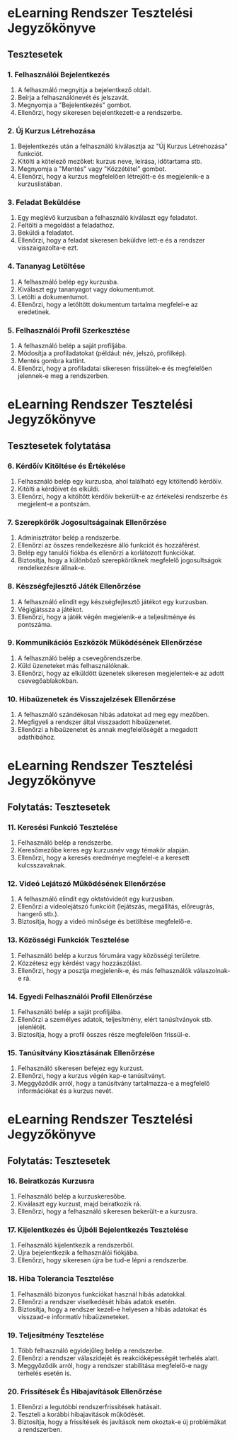 # eLearning Rendszer Tesztelési Jegyzőkönyve

## Tesztesetek

### 1. Felhasználói Bejelentkezés

1. A felhasználó megnyitja a bejelentkező oldalt.
2. Beírja a felhasználónevét és jelszavát.
3. Megnyomja a "Bejelentkezés" gombot.
4. Ellenőrzi, hogy sikeresen bejelentkezett-e a rendszerbe.

### 2. Új Kurzus Létrehozása

1. Bejelentkezés után a felhasználó kiválasztja az "Új Kurzus Létrehozása" funkciót.
2. Kitölti a kötelező mezőket: kurzus neve, leírása, időtartama stb.
3. Megnyomja a "Mentés" vagy "Közzététel" gombot.
4. Ellenőrzi, hogy a kurzus megfelelően létrejött-e és megjelenik-e a kurzuslistában.

### 3. Feladat Beküldése

1. Egy meglévő kurzusban a felhasználó kiválaszt egy feladatot.
2. Feltölti a megoldást a feladathoz.
3. Beküldi a feladatot.
4. Ellenőrzi, hogy a feladat sikeresen beküldve lett-e és a rendszer visszaigazolta-e ezt.

### 4. Tananyag Letöltése

1. A felhasználó belép egy kurzusba.
2. Kiválaszt egy tananyagot vagy dokumentumot.
3. Letölti a dokumentumot.
4. Ellenőrzi, hogy a letöltött dokumentum tartalma megfelel-e az eredetinek.

### 5. Felhasználói Profil Szerkesztése

1. A felhasználó belép a saját profiljába.
2. Módosítja a profiladatokat (például: név, jelszó, profilkép).
3. Mentés gombra kattint.
4. Ellenőrzi, hogy a profiladatai sikeresen frissültek-e és megfelelően jelennek-e meg a rendszerben.

# eLearning Rendszer Tesztelési Jegyzőkönyve

## Tesztesetek folytatása

### 6. Kérdőív Kitöltése és Értékelése

1. Felhasználó belép egy kurzusba, ahol található egy kitöltendő kérdőív.
2. Kitölti a kérdőívet és elküldi.
3. Ellenőrzi, hogy a kitöltött kérdőív bekerült-e az értékelési rendszerbe és megjelent-e a pontszám.

### 7. Szerepkörök Jogosultságainak Ellenőrzése

1. Adminisztrátor belép a rendszerbe.
2. Ellenőrzi az összes rendelkezésre álló funkciót és hozzáférést.
3. Belép egy tanulói fiókba és ellenőrzi a korlátozott funkciókat.
4. Biztosítja, hogy a különböző szerepköröknek megfelelő jogosultságok rendelkezésre állnak-e.

### 8. Készségfejlesztő Játék Ellenőrzése

1. A felhasználó elindít egy készségfejlesztő játékot egy kurzusban.
2. Végigjátssza a játékot.
3. Ellenőrzi, hogy a játék végén megjelenik-e a teljesítménye és pontszáma.

### 9. Kommunikációs Eszközök Működésének Ellenőrzése

1. A felhasználó belép a csevegőrendszerbe.
2. Küld üzeneteket más felhasználóknak.
3. Ellenőrzi, hogy az elküldött üzenetek sikeresen megjelentek-e az adott csevegőablakokban.

### 10. Hibaüzenetek és Visszajelzések Ellenőrzése

1. A felhasználó szándékosan hibás adatokat ad meg egy mezőben.
2. Megfigyeli a rendszer által visszaadott hibaüzenetet.
3. Ellenőrzi a hibaüzenetet és annak megfelelőségét a megadott adathibához.

# eLearning Rendszer Tesztelési Jegyzőkönyve

## Folytatás: Tesztesetek

### 11. Keresési Funkció Tesztelése

1. Felhasználó belép a rendszerbe.
2. Keresőmezőbe keres egy kurzusnév vagy témakör alapján.
3. Ellenőrzi, hogy a keresés eredménye megfelel-e a keresett kulcsszavaknak.

### 12. Videó Lejátszó Működésének Ellenőrzése

1. A felhasználó elindít egy oktatóvideót egy kurzusban.
2. Ellenőrzi a videolejátszó funkcióit (lejátszás, megállítás, előreugrás, hangerő stb.).
3. Biztosítja, hogy a videó minősége és betöltése megfelelő-e.

### 13. Közösségi Funkciók Tesztelése

1. Felhasználó belép a kurzus fórumára vagy közösségi területre.
2. Közzétesz egy kérdést vagy hozzászólást.
3. Ellenőrzi, hogy a posztja megjelenik-e, és más felhasználók válaszolnak-e rá.

### 14. Egyedi Felhasználói Profil Ellenőrzése

1. Felhasználó belép a saját profiljába.
2. Ellenőrzi a személyes adatok, teljesítmény, elért tanúsítványok stb. jelenlétét.
3. Biztosítja, hogy a profil összes része megfelelően frissül-e.

### 15. Tanúsítvány Kiosztásának Ellenőrzése

1. Felhasználó sikeresen befejez egy kurzust.
2. Ellenőrzi, hogy a kurzus végén kap-e tanúsítványt.
3. Meggyőződik arról, hogy a tanúsítvány tartalmazza-e a megfelelő információkat és a kurzus nevét.

# eLearning Rendszer Tesztelési Jegyzőkönyve

## Folytatás: Tesztesetek

### 16. Beiratkozás Kurzusra

1. Felhasználó belép a kurzuskeresőbe.
2. Kiválaszt egy kurzust, majd beiratkozik rá.
3. Ellenőrzi, hogy a felhasználó sikeresen bekerült-e a kurzusra.

### 17. Kijelentkezés és Újbóli Bejelentkezés Tesztelése

1. Felhasználó kijelentkezik a rendszerből.
2. Újra bejelentkezik a felhasználói fiókjába.
3. Ellenőrzi, hogy sikeresen újra be tud-e lépni a rendszerbe.

### 18. Hiba Tolerancia Tesztelése

1. Felhasználó bizonyos funkciókat használ hibás adatokkal.
2. Ellenőrzi a rendszer viselkedését hibás adatok esetén.
3. Biztosítja, hogy a rendszer kezeli-e helyesen a hibás adatokat és visszaad-e informatív hibaüzeneteket.

### 19. Teljesítmény Tesztelése

1. Több felhasználó egyidejűleg belép a rendszerbe.
2. Ellenőrzi a rendszer válaszidejét és reakcióképességét terhelés alatt.
3. Meggyőződik arról, hogy a rendszer stabilitása megfelelő-e nagy terhelés esetén is.

### 20. Frissítések És Hibajavítások Ellenőrzése

1. Ellenőrzi a legutóbbi rendszerfrissítések hatásait.
2. Teszteli a korábbi hibajavítások működését.
3. Biztosítja, hogy a frissítések és javítások nem okoztak-e új problémákat a rendszerben.
